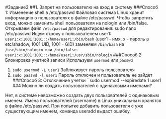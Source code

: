 #Задание2
##1. Запрет на пользователю на вход в систему
###Способ 1: Изменение shell в /etc/passwd
Файловая система Linux хранит информацию о пользователях в файле /etc/passwd.
Чтобы запретить вход, можно заменить shell пользователя на nologin или /bin/false.
Открываем файл ``/etc/passwd`` для редактирования:
sudo nano /etc/passwd
Ищем строку с пользователем user1:
``user1:x:1001:1001::/home/user1:/bin/bash``
(user1 - имя, x - пароль в etc/shadow, 1001 UID, 1001 - GID)
заменяем ``/bin/bash`` на ``/usr/sbin/nologin или /bin/false``:
``user1:x:1001:1001::/home/user1:/usr/sbin/nologin``
###Способ 2: Блокировка учетной записи
Используем ``usermod`` или ``passwd``
1. ``sudo usermod -L user1``
Заблокирует пароль пользователя
2. ``sudo passwd -l user1``
Пароль отключен и пользователь не зайдет
###Способ 3: Отключение учетки
``sudo usermod --expiredate 1 user1
##4 Можно ли создать пользователей с одинаковыми именами?
	
Нет, в системе невозможно создать двух пользователей с одинаковым именем.
Имена пользователей (username) в Linux уникальны и хранятся в файле /etc/passwd.
При попытке добавить пользователя с уже существующим именем, команда useradd выдаст ошибку.